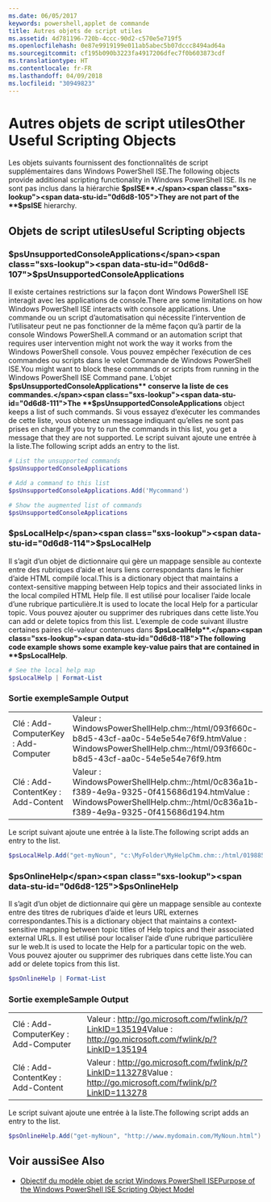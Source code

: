 ```yaml
---
ms.date: 06/05/2017
keywords: powershell,applet de commande
title: Autres objets de script utiles
ms.assetid: 4d781196-720b-4ccc-90d2-c570e5e719f5
ms.openlocfilehash: 0e87e9919199e011ab5abec5b07dccc8494ad64a
ms.sourcegitcommit: cf195b090b3223fa4917206dfec7f0b603873cdf
ms.translationtype: HT
ms.contentlocale: fr-FR
ms.lasthandoff: 04/09/2018
ms.locfileid: "30949823"
---
```

# <a name="other-useful-scripting-objects"></a><span data-ttu-id="0d6d8-103">Autres objets de script utiles</span><span class="sxs-lookup"><span data-stu-id="0d6d8-103">Other Useful Scripting Objects</span></span>

<span data-ttu-id="0d6d8-104">Les objets suivants fournissent des fonctionnalités de script supplémentaires dans Windows PowerShell ISE.</span><span class="sxs-lookup"><span data-stu-id="0d6d8-104">The following objects provide additional scripting functionality in Windows PowerShell ISE.</span></span> <span data-ttu-id="0d6d8-105">Ils ne sont pas inclus dans la hiérarchie **$psISE**.</span><span class="sxs-lookup"><span data-stu-id="0d6d8-105">They are not part of the **$psISE** hierarchy.</span></span>

## <a name="useful-scripting-objects"></a><span data-ttu-id="0d6d8-106">Objets de script utiles</span><span class="sxs-lookup"><span data-stu-id="0d6d8-106">Useful Scripting objects</span></span>

### <a name="psunsupportedconsoleapplications"></a><span data-ttu-id="0d6d8-107">$psUnsupportedConsoleApplications</span><span class="sxs-lookup"><span data-stu-id="0d6d8-107">$psUnsupportedConsoleApplications</span></span>

<span data-ttu-id="0d6d8-108">Il existe certaines restrictions sur la façon dont Windows PowerShell ISE interagit avec les applications de console.</span><span class="sxs-lookup"><span data-stu-id="0d6d8-108">There are some limitations on how Windows PowerShell ISE interacts with console applications.</span></span> <span data-ttu-id="0d6d8-109">Une commande ou un script d’automatisation qui nécessite l’intervention de l’utilisateur peut ne pas fonctionner de la même façon qu’à partir de la console Windows PowerShell.</span><span class="sxs-lookup"><span data-stu-id="0d6d8-109">A command or an automation script that requires user intervention might not work the way it works from the Windows PowerShell console.</span></span> <span data-ttu-id="0d6d8-110">Vous pouvez empêcher l’exécution de ces commandes ou scripts dans le volet Commande de Windows PowerShell ISE.</span><span class="sxs-lookup"><span data-stu-id="0d6d8-110">You might want to block these commands or scripts from running in the Windows PowerShell ISE Command pane.</span></span> <span data-ttu-id="0d6d8-111">L’objet **$psUnsupportedConsoleApplications** conserve la liste de ces commandes.</span><span class="sxs-lookup"><span data-stu-id="0d6d8-111">The **$psUnsupportedConsoleApplications** object keeps a list of such commands.</span></span> <span data-ttu-id="0d6d8-112">Si vous essayez d’exécuter les commandes de cette liste, vous obtenez un message indiquant qu’elles ne sont pas prises en charge.</span><span class="sxs-lookup"><span data-stu-id="0d6d8-112">If you try to run the commands in this list, you get a message that they are not supported.</span></span> <span data-ttu-id="0d6d8-113">Le script suivant ajoute une entrée à la liste.</span><span class="sxs-lookup"><span data-stu-id="0d6d8-113">The following script adds an entry to the list.</span></span>

```powershell
# List the unsupported commands
$psUnsupportedConsoleApplications

# Add a command to this list
$psUnsupportedConsoleApplications.Add('Mycommand')

# Show the augmented list of commands
$psUnsupportedConsoleApplications
```

### <a name="pslocalhelp"></a><span data-ttu-id="0d6d8-114">$psLocalHelp</span><span class="sxs-lookup"><span data-stu-id="0d6d8-114">$psLocalHelp</span></span>

<span data-ttu-id="0d6d8-115">Il s’agit d’un objet de dictionnaire qui gère un mappage sensible au contexte entre des rubriques d’aide et leurs liens correspondants dans le fichier d’aide HTML compilé local.</span><span class="sxs-lookup"><span data-stu-id="0d6d8-115">This is a dictionary object that maintains a context-sensitive mapping between Help topics and their associated links in the local compiled HTML Help file.</span></span> <span data-ttu-id="0d6d8-116">Il est utilisé pour localiser l’aide locale d’une rubrique particulière.</span><span class="sxs-lookup"><span data-stu-id="0d6d8-116">It is used to locate the local Help for a particular topic.</span></span> <span data-ttu-id="0d6d8-117">Vous pouvez ajouter ou supprimer des rubriques dans cette liste.</span><span class="sxs-lookup"><span data-stu-id="0d6d8-117">You can add or delete topics from this list.</span></span> <span data-ttu-id="0d6d8-118">L’exemple de code suivant illustre certaines paires clé-valeur contenues dans **$psLocalHelp**.</span><span class="sxs-lookup"><span data-stu-id="0d6d8-118">The following code example shows some example key-value pairs that are contained in **$psLocalHelp**.</span></span>

```powershell
# See the local help map
$psLocalHelp | Format-List
```

### <a name="sample-output"></a><span data-ttu-id="0d6d8-119">Sortie exemple</span><span class="sxs-lookup"><span data-stu-id="0d6d8-119">Sample Output</span></span>

|||
|-|-|
|<span data-ttu-id="0d6d8-120">Clé : Add-Computer</span><span class="sxs-lookup"><span data-stu-id="0d6d8-120">Key : Add-Computer</span></span>|<span data-ttu-id="0d6d8-121">Valeur : WindowsPowerShellHelp.chm::/html/093f660c-b8d5-43cf-aa0c-54e5e54e76f9.htm</span><span class="sxs-lookup"><span data-stu-id="0d6d8-121">Value : WindowsPowerShellHelp.chm::/html/093f660c-b8d5-43cf-aa0c-54e5e54e76f9.htm</span></span>|
|<span data-ttu-id="0d6d8-122">Clé : Add-Content</span><span class="sxs-lookup"><span data-stu-id="0d6d8-122">Key : Add-Content</span></span>|<span data-ttu-id="0d6d8-123">Valeur : WindowsPowerShellHelp.chm::/html/0c836a1b-f389-4e9a-9325-0f415686d194.htm</span><span class="sxs-lookup"><span data-stu-id="0d6d8-123">Value : WindowsPowerShellHelp.chm::/html/0c836a1b-f389-4e9a-9325-0f415686d194.htm</span></span>|

<span data-ttu-id="0d6d8-124">Le script suivant ajoute une entrée à la liste.</span><span class="sxs-lookup"><span data-stu-id="0d6d8-124">The following script adds an entry to the list.</span></span>

```powershell
$psLocalHelp.Add("get-myNoun", "c:\MyFolder\MyHelpChm.chm::/html/0198854a-1298-57ae-aa0c-87b5e5a84712.htm")
```

### <a name="psonlinehelp"></a><span data-ttu-id="0d6d8-125">$psOnlineHelp</span><span class="sxs-lookup"><span data-stu-id="0d6d8-125">$psOnlineHelp</span></span>

<span data-ttu-id="0d6d8-126">Il s’agit d’un objet de dictionnaire qui gère un mappage sensible au contexte entre des titres de rubriques d’aide et leurs URL externes correspondantes.</span><span class="sxs-lookup"><span data-stu-id="0d6d8-126">This is a dictionary object that maintains a context-sensitive mapping between topic titles of Help topics and their associated external URLs.</span></span> <span data-ttu-id="0d6d8-127">Il est utilisé pour localiser l’aide d’une rubrique particulière sur le web.</span><span class="sxs-lookup"><span data-stu-id="0d6d8-127">It is used to locate the Help for a particular topic on the web.</span></span> <span data-ttu-id="0d6d8-128">Vous pouvez ajouter ou supprimer des rubriques dans cette liste.</span><span class="sxs-lookup"><span data-stu-id="0d6d8-128">You can add or delete topics from this list.</span></span>

```powershell
$psOnlineHelp | Format-List
```

### <a name="sample-output"></a><span data-ttu-id="0d6d8-129">Sortie exemple</span><span class="sxs-lookup"><span data-stu-id="0d6d8-129">Sample Output</span></span>

|||
|-|-|
|<span data-ttu-id="0d6d8-130">Clé : Add-Computer</span><span class="sxs-lookup"><span data-stu-id="0d6d8-130">Key : Add-Computer</span></span>|<span data-ttu-id="0d6d8-131">Valeur : http://go.microsoft.com/fwlink/p/?LinkID=135194</span><span class="sxs-lookup"><span data-stu-id="0d6d8-131">Value : http://go.microsoft.com/fwlink/p/?LinkID=135194</span></span>|
|<span data-ttu-id="0d6d8-132">Clé : Add-Content</span><span class="sxs-lookup"><span data-stu-id="0d6d8-132">Key : Add-Content</span></span>|<span data-ttu-id="0d6d8-133">Valeur : http://go.microsoft.com/fwlink/p/?LinkID=113278</span><span class="sxs-lookup"><span data-stu-id="0d6d8-133">Value : http://go.microsoft.com/fwlink/p/?LinkID=113278</span></span>|

 <span data-ttu-id="0d6d8-134">Le script suivant ajoute une entrée à la liste.</span><span class="sxs-lookup"><span data-stu-id="0d6d8-134">The following script adds an entry to the list.</span></span>

```powershell
$psOnlineHelp.Add("get-myNoun", "http://www.mydomain.com/MyNoun.html")
```

## <a name="see-also"></a><span data-ttu-id="0d6d8-135">Voir aussi</span><span class="sxs-lookup"><span data-stu-id="0d6d8-135">See Also</span></span>

- [<span data-ttu-id="0d6d8-136">Objectif du modèle objet de script Windows PowerShell ISE</span><span class="sxs-lookup"><span data-stu-id="0d6d8-136">Purpose of the Windows PowerShell ISE Scripting Object Model</span></span>](../../core-powershell/ise/Purpose-of-the-Windows-PowerShell-ISE-Scripting-Object-Model.md)